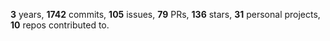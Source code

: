 **3** years, **1742** commits, **105** issues, **79** PRs, **136** stars, **31** personal projects, **10** repos contributed to.
